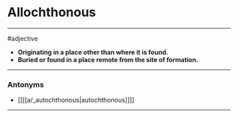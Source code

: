 # Allochthonous
---
#adjective
- **Originating in a place other than where it is found.**
- **Buried or found in a place remote from the site of formation.**
---
### Antonyms
- [[[[a/_autochthonous|autochthonous]]]]
---
